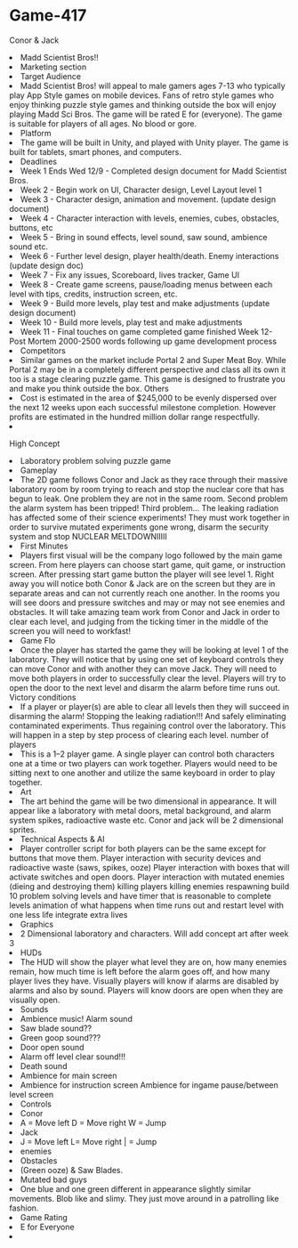 # Game-417


Conor & Jack<li>
Madd Scientist Bros!!<li>
Marketing section<li>
Target Audience <li>
Madd Scientist Bros! will appeal to male gamers ages 7-13 who typically play App Style games on mobile devices. Fans of retro style games who enjoy thinking puzzle style games and thinking outside the box will enjoy playing Madd Sci Bros. The game will be rated E for (everyone). The game is suitable for players of all ages. No blood or gore.<li>
Platform <li>The game will be built in Unity, and played with Unity player. The game is built for tablets, smart phones, and computers.<li>
Deadlines<li>
Week 1 Ends Wed 12/9 - Completed design document for Madd Scientist Bros. <li>Week 2 - Begin work on UI, Character design, Level Layout level 1 <li>Week 3 - Character design, animation and movement. (update design document) <li>Week 4 - Character interaction with levels, enemies, cubes, obstacles, buttons, etc <li>Week 5 - Bring in sound effects, level sound, saw sound, ambience sound etc. <li>Week 6 - Further level design, player health/death. Enemy interactions (update design doc) <li>Week 7 - Fix any issues, Scoreboard, lives tracker, Game Ul <li>Week 8 - Create game screens, pause/loading menus between each level with tips, credits, instruction screen, etc. <li>Week 9 - Build more levels, play test and make adjustments (update design document) <li>Week 10 - Build more levels, play test and make adjustments <li>Week 11 - Final touches on game completed game finished Week 12- Post Mortem 2000-2500 words following up game development process<li>
Competitors<li>
Similar games on the market include Portal 2 and Super Meat Boy. While Portal 2 may be in a completely different perspective and class all its own it too is a stage clearing puzzle game. This game is designed to frustrate you and make you think outside the box.
Others<li>
Cost is estimated in the area of $245,000 to be evenly dispersed over the next 12 weeks upon
each successful milestone completion. However profits are estimated in the hundred million dollar range respectfully.<li>

High Concept<li>
Laboratory problem solving puzzle game<li>
Gameplay <li>The 2D game follows Conor and Jack as they race through their massive laboratory room by room trying to reach and stop the nuclear core that has begun to leak. One problem they are not in the same room. Second problem the alarm system has been tripped! Third problem... The leaking radiation has affected some of their science experiments! They must work together in order to survive mutated experiments gone wrong, disarm the security system and stop NUCLEAR MELTDOWNIIIII<li>
First Minutes<li>
Players first visual will be the company logo followed by the main game screen. From here players can choose start game, quit game, or instruction screen. After pressing start game button the player will see level 1. Right away you will notice both Conor & Jack are on the screen but they are in separate areas and can not currently reach one another. In the rooms you will see doors and pressure switches and may or may not see enemies and obstacles. It will take amazing team work from Conor and Jack in order to clear each level, and judging from the ticking timer in the middle of the screen you will need to workfast!<li>
Game Flo<li>
Once the player has started the game they will be looking at level 1 of the laboratory. They will notice that by using one set of keyboard controls they can move Conor and with another they can move Jack. They will need to move both players in order to successfully clear the level. Players will try to open the door to the next level and disarm the alarm before time runs out.
Victory conditions<li>
If a player or player(s) are able to clear all levels then they will succeed in disarming the alarm! Stopping the leaking radiation!!! And safely eliminating contaminated experiments. Thus regaining control over the laboratory. This will happen in a step by step process of clearing each level.
number of players<li>
This is a 1–2 player game. A single player can control both characters one at a time or two players can work together. Players would need to be sitting next to one another and utilize the same keyboard in order to play together.<li>
Art<li>
The art behind the game will be two dimensional in appearance. It will appear like a laboratory with metal doors, metal background, and alarm system spikes, radioactive waste etc. Conor and jack will be 2 dimensional sprites.<li>
Technical Aspects & AI<li>
Player controller script for both players can be the same except for buttons that move them. Player interaction with security devices and radioactive waste (saws, spikes, ooze) Player interaction with boxes that will activate switches and open doors. Player interaction with mutated enemies (dieing and destroying them)
killing players
killing enemies
respawning build 10 problem solving levels and have timer that is reasonable to complete levels animation of what happens when time runs out and restart level with one less life integrate extra lives<li>
Graphics<li>
2 Dimensional laboratory and characters. Will add concept art after week 3<li>
HUDs<li>
The HUD will show the player what level they are on, how many enemies remain, how much time is left before the alarm goes off, and how many player lives they have. Visually players will know if alarms are disabled by alarms and also by sound. Players will know doors are open when they are visually open.<li>
Sounds<li>
Ambience music! Alarm sound<li>
Saw blade sound??<li>
Green goop sound???<li>
Door open sound<li>
Alarm off level clear sound!!!<li>
Death sound<li>
Ambience for main screen<li>
Ambience for instruction screen Ambience for ingame pause/between level screen<li>
Controls<li>
Conor<li>
A = Move left D = Move right W = Jump<li>
Jack<li>
J = Move left L= Move right | = Jump<li>
enemies<li>
Obstacles <li>(Green ooze) & Saw Blades.<li>
Mutated bad guys<li>
One blue and one green different in appearance slightly similar movements. Blob like and slimy. They just move around in a patrolling like fashion.<li>
Game Rating<li>
E for Everyone<li>
